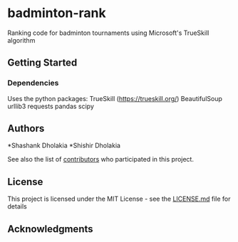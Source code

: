 # badminton-rank
Ranking code for badminton tournaments using Microsoft's TrueSkill algorithm


## Getting Started


### Dependencies

Uses the python packages:
TrueSkill (https://trueskill.org/)
BeautifulSoup
urllib3
requests
pandas
scipy


## Authors

*Shashank Dholakia
*Shishir Dholakia

See also the list of [contributors](https://github.com/shashankdholakia/badminton-rank/contributors) who participated in this project.

## License

This project is licensed under the MIT License - see the [LICENSE.md](LICENSE.md) file for details

## Acknowledgments

